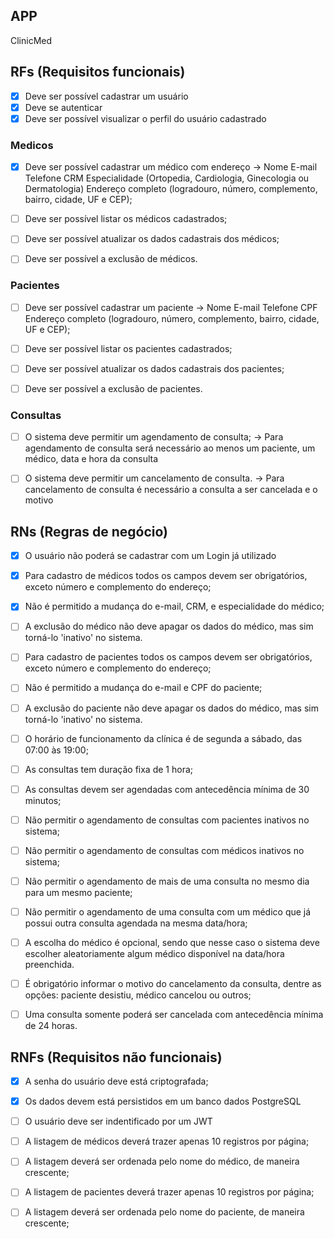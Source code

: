 ## APP 

ClinicMed 


## RFs (Requisitos funcionais) 

- [x] Deve ser possível cadastrar um usuário
- [x] Deve se autenticar
- [x] Deve ser possível visualizar o perfil do usuário cadastrado

### Medicos
- [x] Deve ser possível cadastrar um médico com endereço
  ->      Nome
          E-mail
          Telefone
          CRM
          Especialidade (Ortopedia, Cardiologia, Ginecologia ou Dermatologia)
          Endereço completo (logradouro, número, complemento, bairro, cidade, UF e CEP);

- [ ] Deve ser possível listar os médicos cadastrados;
- [ ] Deve ser possível atualizar os dados cadastrais dos médicos;
- [ ] Deve ser possível a exclusão de médicos.

### Pacientes
- [ ] Deve ser possível cadastrar um paciente
    ->    Nome
          E-mail
          Telefone
          CPF
          Endereço completo (logradouro, número, complemento, bairro, cidade, UF e CEP);

- [ ] Deve ser possível listar os pacientes cadastrados;
- [ ] Deve ser possível atualizar os dados cadastrais dos pacientes;
- [ ] Deve ser possível a exclusão de pacientes.

### Consultas
- [ ] O sistema deve permitir um agendamento de consulta;
    ->  Para agendamento de consulta será necessário ao menos um paciente, um médico, data e hora da consulta

- [ ] O sistema deve permitir um cancelamento de consulta.
    ->  Para cancelamento de consulta é necessário a consulta a ser cancelada e o motivo 




## RNs (Regras de negócio) 

- [x] O usuário não poderá se cadastrar com um Login já utilizado


- [x] Para cadastro de médicos todos os campos devem ser obrigatórios, exceto número e complemento do endereço;
- [x] Não é permitido a mudança do e-mail, CRM, e especialidade do médico;
- [ ] A exclusão do médico não deve apagar os dados do médico, mas sim torná-lo 'inativo' no sistema. 


- [ ] Para cadastro de pacientes todos os campos devem ser obrigatórios, exceto número e complemento do endereço;
- [ ] Não é permitido a mudança do e-mail e CPF do paciente;
- [ ] A exclusão do paciente não deve apagar os dados do médico, mas sim torná-lo 'inativo' no sistema. 

- [ ] O horário de funcionamento da clínica é de segunda a sábado, das 07:00 às 19:00;
- [ ] As consultas tem duração fixa de 1 hora;
- [ ] As consultas devem ser agendadas com antecedência mínima de 30 minutos;
- [ ] Não permitir o agendamento de consultas com pacientes inativos no sistema;
- [ ] Não permitir o agendamento de consultas com médicos inativos no sistema;
- [ ] Não permitir o agendamento de mais de uma consulta no mesmo dia para um mesmo paciente;
- [ ] Não permitir o agendamento de uma consulta com um médico que já possui outra consulta agendada na mesma data/hora;
- [ ] A escolha do médico é opcional, sendo que nesse caso o sistema deve escolher aleatoriamente algum médico disponível na data/hora preenchida.

- [ ] É obrigatório informar o motivo do cancelamento da consulta, dentre as opções: paciente desistiu, médico cancelou ou outros;
- [ ] Uma consulta somente poderá ser cancelada com antecedência mínima de 24 horas.




## RNFs (Requisitos não funcionais)
- [x] A senha do usuário deve está criptografada;
- [x] Os dados devem está persistidos em um banco dados PostgreSQL
- [ ] O usuário deve ser indentificado por um JWT

- [ ] A listagem de médicos deverá trazer apenas 10 registros por página;
- [ ] A listagem deverá ser ordenada pelo nome do médico, de maneira crescente;


- [ ] A listagem de pacientes deverá trazer apenas 10 registros por página;
- [ ] A listagem deverá ser ordenada pelo nome do paciente, de maneira crescente;